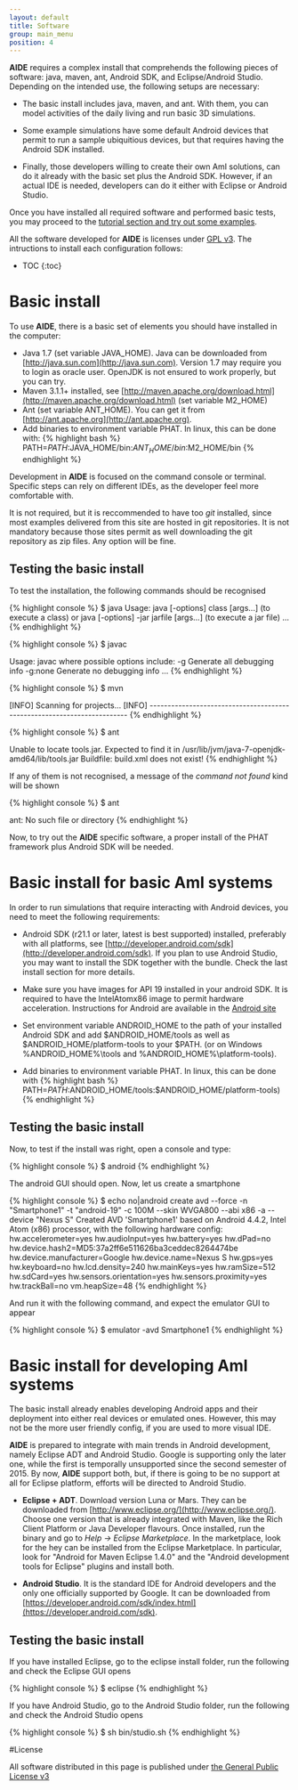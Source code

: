 ```yaml
---
layout: default
title: Software
group: main_menu
position: 4
---	
```


**AIDE** requires a complex install that comprehends the following pieces of software: java, maven, ant, Android SDK, and Eclipse/Android Studio. Depending on the intended use, the following setups are necessary:

- The basic install includes java, maven, and ant. With them, you can model activities of the daily living and run basic 3D simulations.

- Some example simulations have some default Android devices that permit to run a sample ubiquitious devices, but that requires having the Android SDK installed.

- Finally, those developers willing to create their own AmI solutions, can do it already with the basic set plus the Android SDK. However, if an actual IDE is needed, developers can do it either with Eclipse or Android Studio.

Once you have installed all required software and performed basic tests, you may proceed to the [tutorial section and try out some examples](/tutorial).

All the software developed for **AIDE** is licenses under [GPL v3](http://www.gnu.org/licenses/gpl-3.0.en.html). The intructions to install each configuration follows:

* TOC
{:toc}

# Basic install

To use **AIDE**, there is a basic set of elements you should have installed in the computer:

- Java 1.7 (set variable JAVA_HOME). Java can be downloaded from [http://java.sun.com](http://java.sun.com). Version 1.7 may require you to login as oracle user. OpenJDK is not ensured to work properly, but you can try.
- Maven 3.1.1+ installed, see [http://maven.apache.org/download.html](http://maven.apache.org/download.html) (set variable M2_HOME)
- Ant (set variable ANT_HOME). You can get it from [http://ant.apache.org](http://ant.apache.org).
- Add binaries to environment variable PHAT. In linux, this can be done with: 
{% highlight bash %}
PATH=$PATH:$JAVA_HOME/bin:$ANT_HOME/bin:$M2_HOME/bin
{% endhighlight %}


Development in **AIDE** is focused on the command console or terminal. Specific steps can rely on different IDEs, as the developer feel more comfortable with. 

It is not required, but it is reccommended to have too *git* installed, since most examples delivered from this site are hosted in git repositories. It is not mandatory because those sites permit as well downloading the git repository as zip files. Any option will be fine. 


## Testing the basic install

To test the installation, the following commands should be recognised 

{% highlight console %}
$ java
Usage: java [-options] class [args...]
           (to execute a class)
   or  java [-options] -jar jarfile [args...]
           (to execute a jar file)
...
{% endhighlight %}

{% highlight console %}
$ javac

Usage: javac <options> <source files>
where possible options include:
  -g                         Generate all debugging info
  -g:none                    Generate no debugging info
...
{% endhighlight %}

{% highlight console %}
$ mvn

[INFO] Scanning for projects...
[INFO] ------------------------------------------------------------------------
{% endhighlight %}

{% highlight console %}
$ ant

Unable to locate tools.jar. Expected to find it in /usr/lib/jvm/java-7-openjdk-amd64/lib/tools.jar
Buildfile: build.xml does not exist!
{% endhighlight %}

If any of them is not recognised, a message of the *command not found* kind will be shown

{% highlight console %}
$ ant

ant: No such file or directory
{% endhighlight %}

Now, to try out the **AIDE** specific software, a proper install of the PHAT framework plus Android SDK will be needed.

# Basic install for basic AmI systems

In order to run simulations that require interacting with Android devices, you need to meet the following requirements:

- Android SDK (r21.1 or later, latest is best supported) installed, preferably with all platforms, see [http://developer.android.com/sdk](http://developer.android.com/sdk). If you plan to use Android Studio, you may want to install the SDK together with the bundle. Check the last install section for more details.
- Make sure you have images for API 19 installed in your android SDK. It is required to have the IntelAtomx86 image to permit hardware acceleration. Instructions for Android are available in the [Android site](http://developer.android.com/tools/devices/emulator.html#acceleration)
- Set environment variable ANDROID_HOME to the path of your installed Android SDK and add $ANDROID_HOME/tools as well as $ANDROID_HOME/platform-tools to your $PATH. (or on Windows %ANDROID_HOME%\tools and %ANDROID_HOME%\platform-tools).

- Add binaries to environment variable PHAT. In linux, this can be done with 
{% highlight bash %}
PATH=$PATH:$ANDROID_HOME/tools:$ANDROID_HOME/platform-tools)
{% endhighlight %}

## Testing the basic install

Now, to test if the install was right, open a console and type:

{% highlight console %}
$ android
{% endhighlight %}

The android GUI should open. Now, let us create a smartphone

{% highlight console %}
$ echo no|android create avd --force -n "Smartphone1" -t "android-19" -c 100M --skin WVGA800 --abi x86 -a --device  "Nexus S"
Created AVD 'Smartphone1' based on Android 4.4.2, Intel Atom (x86) processor,
with the following hardware config:
hw.accelerometer=yes
hw.audioInput=yes
hw.battery=yes
hw.dPad=no
hw.device.hash2=MD5:37a2ff6e511626ba3ceddec8264474be
hw.device.manufacturer=Google
hw.device.name=Nexus S
hw.gps=yes
hw.keyboard=no
hw.lcd.density=240
hw.mainKeys=yes
hw.ramSize=512
hw.sdCard=yes
hw.sensors.orientation=yes
hw.sensors.proximity=yes
hw.trackBall=no
vm.heapSize=48
{% endhighlight %}

And run it with the following command, and expect the emulator GUI to appear

{% highlight console %}
$ emulator -avd Smartphone1
{% endhighlight %}

# Basic install for developing AmI systems

The basic install already enables developing Android apps and their deployment into either real devices or emulated ones. However, this may not be the more user friendly config, if you are used to more visual IDE. 

**AIDE** is prepared to integrate with main trends in Android development, namely Eclipse ADT and Android Studio. Google is supporting only the later one, while the first is temporally unsupported since the second semester of 2015. By now, **AIDE** support both, but, if there is going to be no support at all for Eclipse platform, efforts will be directed to Android Studio.

- **Eclipse + ADT**. Download version Luna or Mars. They can be downloaded from [http://www.eclipse.org/](http://www.eclipse.org/). Choose one version that is already integrated with Maven, like the Rich Client Platform or Java Developer flavours. Once installed, run the binary and go to *Help -> Eclipse Marketplace*. In the marketplace, look for the hey can be installed from the Eclipse Marketplace. In particular,  look for "Android  for Maven Eclipse 1.4.0" and the "Android development tools for Eclipse" plugins and install both. 

- **Android Studio**. It is the standard IDE for Android developers and the only one officially supported by Google. It can be downloaded from [https://developer.android.com/sdk/index.html](https://developer.android.com/sdk). 

## Testing the basic install

If you have installed Eclipse, go to the eclipse install folder, run the following and check the Eclipse GUI opens

{% highlight console %}
$ eclipse
{% endhighlight %}

If you have Android Studio, go to the Android Studio folder,  run the following and check the Android Studio opens

{% highlight console %}
$ sh bin/studio.sh
{% endhighlight %}

#License

All software distributed in this page is published under [the General Public License v3](http://gplv3.fsf.org/)

